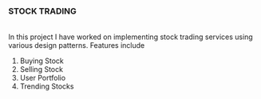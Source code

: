 ### STOCK TRADING

<br />
In this project I have worked on implementing stock trading services using various design patterns.
Features include
<ol>
  <li>
  Buying Stock
  </li>
  <li>
  Selling Stock
  </li>
  <li>
  User Portfolio
  </li>
  <li>
  Trending Stocks
  </li>
</ol>
